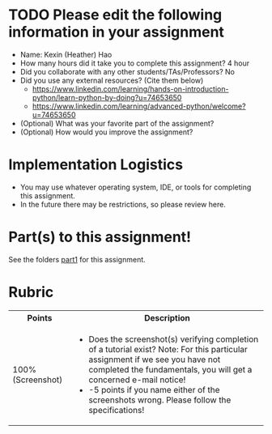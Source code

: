# TODO Please edit the following information in your assignment

- Name: Kexin (Heather) Hao
- How many hours did it take you to complete this assignment? 4 hour 
- Did you collaborate with any other students/TAs/Professors? No
- Did you use any external resources? (Cite them below) 
  - https://www.linkedin.com/learning/hands-on-introduction-python/learn-python-by-doing?u=74653650
  - https://www.linkedin.com/learning/advanced-python/welcome?u=74653650
- (Optional) What was your favorite part of the assignment?
- (Optional) How would you improve the assignment?

# Implementation Logistics

- You may use whatever operating system, IDE, or tools for completing this assignment.
- In the future there may be restrictions, so please review here.

# Part(s) to this assignment!

See the folders [part1](./part1) for this assignment.

# Rubric
 
  <table>
  <tbody>
    <tr>
      <th>Points</th>
      <th align="center">Description</th>
    </tr>
    <tr>
      <td>100% (Screenshot)</td>
      <td align="left"><ul><li>Does the screenshot(s) verifying completion of a tutorial exist? Note: For this particular assignment if we see you have not completed the fundamentals, you will get a concerned e-mail notice!</li><li>-5 points if you name either of the screenshots wrong. Please follow the specifications!</li></ul></td>
    </tr>
  </tbody>
</table>
